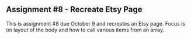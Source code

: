## Assignment #8 - Recreate Etsy Page

This is assignment #8 due October 9 and recreates an Etsy page. Focus is on layout of the body and how to call various items from an array.
